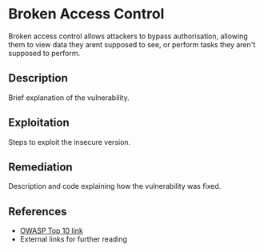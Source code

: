 # Broken Access Control
Broken access control allows attackers to bypass authorisation, allowing them to view data they arent supposed to see, or perform tasks they aren't supposed to perform.

## Description
Brief explanation of the vulnerability.

## Exploitation
Steps to exploit the insecure version.

## Remediation
Description and code explaining how the vulnerability was fixed.

## References
- [OWASP Top 10 link](https://owasp.org/Top10/A01_2021-Broken_Access_Control/)
- External links for further reading
